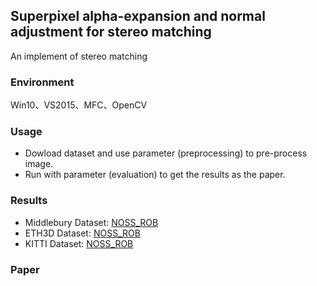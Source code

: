 ## Superpixel alpha-expansion and normal adjustment for stereo matching
An implement of stereo matching  


### Environment
Win10、VS2015、MFC、OpenCV  

### Usage
- Dowload dataset and use parameter (preprocessing) to pre-process image.  
- Run with parameter (evaluation) to get the results as the paper.

### Results
- Middlebury Dataset: [NOSS_ROB](http://vision.middlebury.edu/stereo/eval3)  
- ETH3D Dataset: [NOSS_ROB](https://www.eth3d.net/low_res_two_view)  
- KITTI Dataset: [NOSS_ROB](http://www.cvlibs.net/datasets/kitti/eval_scene_flow.php?benchmark=stereo)  

### Paper
